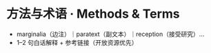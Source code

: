# 方法与术语 · Methods & Terms
- marginalia（边注）｜paratext（副文本）｜reception（接受研究）…
- 1–2 句白话解释 + 参考链接（开放资源优先）